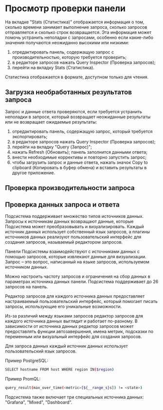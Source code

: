 # Просмотр проверки панели

На вкладке "Stats (Статистика)" отображается информация о том, сколько времени занимает выполнение запроса, сколько запросов отправляется и сколько строк возвращается. Эта информация может помочь устранить неполадки с запросами, особенно если какие-либо значения получаются неожиданно высокими или низкими:

1. отредактировать панель, содержащую запрос с производительностью, которую требуется проверить;
2. в редакторе запросов нажать Query Inspector (Проверка запросов);
3. перейти на вкладку Stats (Статистика).

Статистика отображается в формате, доступном только для чтения.

## Загрузка необработанных результатов запроса

Запрос и данные ответа проверяются, если требуется устранить неполадки в запросе, который возвращает неожиданные результаты или не возвращает ожидаемые результаты:

1. отредактировать панель, содержащую запрос, который требуется экспортировать;
2. в редакторе запросов нажать Query Inspector (Проверка запросов);
3. перейти на вкладку "Query (Запрос)";
4. нажать Refresh (Обновить); панель заполнится данными ответа;
5. внести необходимые коррективы и повторно запустить запрос;
6. чтобы загрузить запрос и данные ответа, нажать значок Copy to clipboard (Копировать в буфер обмена) и вставить результаты в другое приложение.

## Проверка производительности запроса

## Проверка данных запроса и ответа

Подсистема поддерживает множество типов источников данных. Запросы к источникам данных возвращают данные, которые Подсистема может преобразовывать и визуализировать. Каждый источник данных использует собственный язык запросов, а плагины источников данных реализуют пользовательский интерфейс для создания запросов, называемый редактором запросов.

Панели Подсистемы взаимодействуют с источниками данных с помощью запросов, которые извлекают данные для визуализации. Запрос – это вопрос, написанный на языке запросов, используемом источником данных.

Можно настроить частоту запросов и ограничения на сбор данных в параметрах источника данных панели. Подсистема поддерживает до 26 запросов на панель.

Редактор запросов для каждого источника данных предоставляет настраиваемый пользовательский интерфейс, который помогает писать запросы, использующие его уникальные возможности.

Из-за различий между языками запросов редактор запросов для каждого источника данных выглядит и работает по-разному. В зависимости от источника данных редактор запросов может предоставлять функции автозавершения, имена метрик, подсказки по переменным или визуальный интерфейс для создания запросов.

Для запроса данных каждый источник данных использует пользовательский язык запросов.

Пример PostgreSQL:

```bash Terminal
SELECT hostname FROM host WHERE region IN($region)
```

Пример PromQL:

```bash Terminal
query_result(max_over_time(<metric>[${__range_s}s]) != <state>)
```

Подсистема также включает три специальных источника данных: "Grafana", "Mixed", "Dashboard".